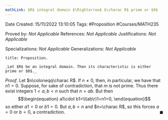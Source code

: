 ```yaml
---
mathLink: $R$ integral domain $\Rightarrow$ $\charac R$ prime or $0$
---
```


<div class="topSpace"></div>

Date Created: 15/11/2022 13:10:05
Tags: #Proposition #Courses/MATH235

Proved by: _Not Applicable_
References: _Not Applicable_
Justifications: _Not Applicable_

Specializations: _Not Applicable_
Generalizations: _Not Applicable_

``` ad-Proposition
title: Proposition.

_Let $R$ be an integral domain. Then its characteristic is either prime or $0$._

```

_Proof_. Let $n\coloneqq\charac R$. If $n\neq0$, then, in particular, we have that $n1=0$. Suppose, for sake of contradiction, that $m$ is not prime. Thus there exist integers $1<a,b<n$ such that $n=ab$. But then
$$\begin{equation}
    a1\cdot b1=\l(ab\r)1=n1=0,
\end{equation}$$
so either $a1=0$ or $b1=0$. But $a,b<n$ and $n=\charac R$, so this forces $a=0$ or $b=0$, a contradiction.<span style="float:right;">$\blacksquare$</span>
